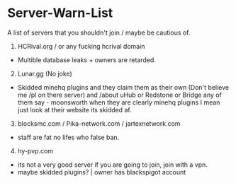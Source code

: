 # Server-Warn-List
A list of servers that you shouldn't join / maybe be cautious of.

1. HCRival.org / or any fucking hcrival domain
- Multible database leaks + owners are retarded.

2. Lunar.gg (No joke)
- Skidded minehq plugins and they claim them as their own (Don't believe me /pl on there server) and /about uHub or Redstone or Bridge any of them say - moonsworth when they are clearly minehq plugins I mean just look at their website its skidded af.

3. blocksmc.com / Pika-network.com / jartexnetwork.com
- staff are fat no lifes who false ban.

4. hy-pvp.com
- its not a very good server if you are going to join, join with a vpn.
- maybe skidded plugins? | owner has blackspigot account

